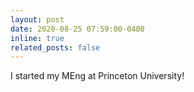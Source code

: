```yaml
---
layout: post
date: 2020-08-25 07:59:00-0400
inline: true
related_posts: false
---
```


I started my MEng at Princeton University!
